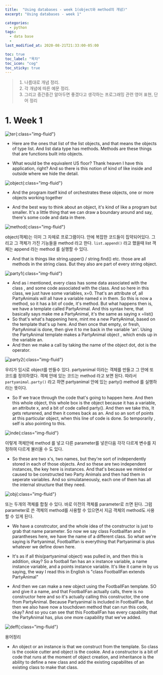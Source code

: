 ```yaml
---
title:  "Using databases - week 1(object와 method의 개념)"
excerpt: "Using databases - week 1"

categories:
  - python
tags:
  - data base
  - 
last_modified_at: 2020-08-21T21:33:00-05:00

toc: true
toc_label: "목차"
toc_icon: "cog"
toc_sticky: true
---
```


> 1. 나름대로 개념 정리.  
> 2. 각 개념에 따른 예문 정리.  
> 3. 그리고 중간중간 알아두면 좋겠다고 생각하는 프로그래밍 관련 영어 표현, 단어 정리


# 1. Week 1

![ter](https://yeonghunko.github.io/assets/img/coursera-python/ter.png){:class="img-fluid"}

- Here are the ones that list of the list objects, and that means the objects of type list. And list data type has methods. Methods are these things that are functions built into objects. 

- What would be the equivalent US floor? Thank heaven I have this application, right? And so there is this notion of kind of  like inside and outside where we hide the detail. 


![object](https://yeonghunko.github.io/assets/img/coursera-python/obeject.png){:class="img-fluid"}

- And the program itself kind of orchestrates these objects, one or more objects working together


- And the best way to think about an object, it's kind of like a program but smaller. It's a little thing that we can draw a boundary around and say, there's some code and data in there. 



![method](https://yeonghunko.github.io/assets/img/coursera-python/method.png){:class="img-fluid"}

object(객체)는 이미 그 자체로 프로그램이다. 안에 복잡한 코드들이 집약되어있다. 그리고 그 객체가 가진 기능들을 method 라고 한다. `list.append()` 라고 했을때 list 객체는 append 라는 method 를 실행할 수 있다. 

- And that is things like string.upper() /  string.find() etc. those are all methods in the string class. But they also are part of every string object.



![party1](https://yeonghunko.github.io/assets/img/coursera-python/party1.png){:class="img-fluid"}

- And as i mentioned, every class has some data associated with the class , and some code associated with the class. And so here in this class, we just have some variables, x=0. That's an attribute of, all PartyAnimals will all have a variable named x in them. So this is now a method, so it has a bit of code, it's method. But what happens then is, we have a template called PartyAnimal. And this syntax here, that basically says make me a PartyAnimal, it's the same as saying x =list()
-    So that's what's happening here, mint me a new PartyAnimal, based on the template that's up here. And then once that empty, or fresh, PartyAnimal is done, then give it to me back in the variable 'an'. Using the PartyAnimal template makes a PartyAnimal object , which ends up in the variable an. 
-  And then we make a call by taking the name of the object dot, dot is the operator. 
	


![party2](https://yeonghunko.github.io/assets/img/coursera-python/party2.png){:class="img-fluid"}

우리가 임시로 object를 만들수 있다. partyanimal 이라는 객체를 만들고 그 안에 또 코드를 정의하였다. 객체 안에 있는 코드는 method 라고 보면 된다. 따라서 `partyanimal.party()` 라고 하면 partyanimal 안에 있는 party() method 를 실행하라는 뜻이다.

- So If we trace through the code that's going to happen here. And then this whole object, this whole box is the object because it has a variable, an attribute x, and a bit of code called party(). And then we take this, It gets returened, and then it comes back as an. And so an sort of points at this particular object, when this line of code is done. So temporarily , self is also pointing to this. 


![inde](https://yeonghunko.github.io/assets/img/coursera-python/inde.png){:class="img-fluid"}

이렇게 객체안에 method 를 넣고 다른 parameter를 넣은다음 각각 다르게 변수를 지정하여 다르게 불러올 수 도 있다.

- So these are two x's, two names, but they're sort of independently stored in each of those objects. And so these are two independent instances, the key here is instances. And that's because we minted or caused to be constructed two Party Animals and then had them in seperate variables. And so simulataneously, each one of them has all the internal structure that they need.


![obj](https://yeonghunko.github.io/assets/img/coursera-python/obj.png){:class="img-fluid"}

또는 두개의 객체를 합칠 수 있다. 바로 이전의 객체를 parameter로 쓰면 된다. 그럼 parameter로 쓴 객체의 method를 사용할 수 있으면서 지금 객체의 method도 사용할 수 있게 된다.

- We have a constrcutor, and the whole idea of the constructor is just to grab that name parameter. So now we say class Footballfan and in parantheses here, we have the name of a different class. So what we're saying is Partyanimal, Footballfan is everything that Partyanimal is plus whatever we define down here. 

- It's as if all this(partyanimal object) was pulled in, and then this is addition, okay? So a football fan has an x instance variable, a name instance variable, and a points instance variable. It's like it came in by us saying, the way I read this in English is "class FootballFan extends PartyAnimal"

- And then we can make a new object using the FootballFan template. SO and give it a name, and that FootballFan actually calls, there is no constructor here and so it's actually calling this constructor, the one from PartyAnimal. Because Partyanimal is included in FootballFan. But then we also have now a touchdown method that can run this code, okay? And so you can see that this FootballFan has every capability that the PartyAnimal has, plus one more capability that we've added. 



![deff](https://yeonghunko.github.io/assets/img/coursera-python/deff.png){:class="img-fluid"}

용어정리

- An object or an instance is that we construct from the template. So class is the cookie cutter and object is the cookie. And a constructor is a bit of code that runs at the moment of object creation, and inheritance is the ability to define a new class and add the existing capabilites of an existing class to make that class.





